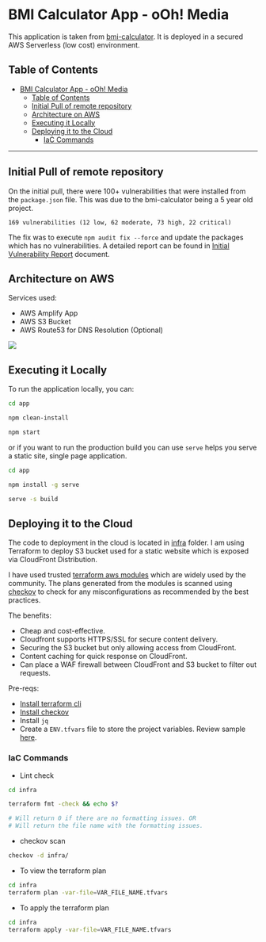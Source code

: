 # BMI Calculator App - oOh! Media

This application is taken from [bmi-calculator](https://github.com/GermaVinsmoke/bmi-calculator?tab=readme-ov-file). It is deployed in a secured AWS Serverless (low cost) environment. 

## Table of Contents 
- [BMI Calculator App - oOh! Media](#bmi-calculator-app---ooh-media)
  - [Table of Contents](#table-of-contents)
  - [Initial Pull of remote repository](#initial-pull-of-remote-repository)
  - [Architecture on AWS](#architecture-on-aws)
  - [Executing it Locally](#executing-it-locally)
  - [Deploying it to the Cloud](#deploying-it-to-the-cloud)
    - [IaC Commands](#iac-commands)

---
## Initial Pull of remote repository
On the initial pull, there were 100+ vulnerabilities that were installed from the `package.json` file. This was due to the bmi-calculator being a 5 year old project. 
```
169 vulnerabilities (12 low, 62 moderate, 73 high, 22 critical)
```

The fix was to execute `npm audit fix --force` and update the packages which has no vulnerabilities. A detailed report can be found in [Initial Vulnerability Report](/docs/initial-vulnerability-report.md) document. 

## Architecture on AWS
Services used: 

- AWS Amplify App
- AWS S3 Bucket
- AWS Route53 for DNS Resolution (Optional)

![](/docs/)


## Executing it Locally

To run the application locally, you can: 
```bash
cd app

npm clean-install

npm start
```

or if you want to run the production build you can use `serve` helps you serve a static site, single page application. 
```bash
cd app

npm install -g serve

serve -s build
```

## Deploying it to the Cloud
<!-- Due to the nature of the setup, you can only deploy to AWS cloud via the `main` branch. This repository follows the GitFlow  -->
The code to deployment in the cloud is located in [infra](/infra/) folder. I am using Terraform to deploy S3 bucket used for a static website which is exposed via CloudFront Distribution. 

I have used trusted [terraform aws modules](https://github.com/terraform-aws-modules) which are widely used by the community. The plans generated from the modules is scanned using [checkov](https://www.checkov.io/) to check for any misconfigurations as recommended by the best practices. 

The benefits: 
- Cheap and cost-effective.
- Cloudfront supports HTTPS/SSL for secure content delivery.
- Securing the S3 bucket but only allowing access from CloudFront. 
- Content caching for quick response on CloudFront.
- Can place a WAF firewall between CloudFront and S3 bucket to filter out requests.

Pre-reqs: 
- [Install terraform cli](https://developer.hashicorp.com/terraform/tutorials/aws-get-started/install-cli)
- [Install checkov](https://www.checkov.io/2.Basics/Installing%20Checkov.html)
- Install `jq`
- Create a `ENV.tfvars` file to store the project variables. Review sample [here](/infra/README.md).

### IaC Commands 
- Lint check
```bash
cd infra

terraform fmt -check && echo $?

# Will return 0 if there are no formatting issues. OR 
# Will return the file name with the formatting issues.
```

- checkov scan 
```bash
checkov -d infra/ 
```

- To view the terraform plan
```bash
cd infra
terraform plan -var-file=VAR_FILE_NAME.tfvars
```

- To apply the terraform plan
```bash
cd infra
terraform apply -var-file=VAR_FILE_NAME.tfvars
```